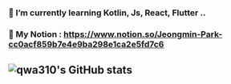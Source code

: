 ### 🌱 I’m currently learning Kotlin, Js, React, Flutter ..
### 🎨 My Notion : https://www.notion.so/Jeongmin-Park-cc0acf859b7e4e9ba298e1ca2e5fd7c6
## ![qwa310's GitHub stats](https://github-readme-stats.vercel.app/api?username=qwa310&show_icons=true&theme=nightowl)


<!--
### Hi there 👋,  
I'm currently studying in the Department of IT Convergence and Application Engineering from Pukyong National University.
Skills: PYTHON / FLUTTER / KOTLIN / JAVA
- 🔭 I’m currently working on Stock-King project 
- 🌱 I’m currently learning React, Flutter, Machine Learning.. 
[<img src='https://cdn.jsdelivr.net/npm/simple-icons@3.0.1/icons/github.svg' alt='github' height='40'>](https://github.com/qwa310)  
![GitHub stats](https://github-readme-stats.vercel.app/api?username=qwa310&show_icons=true)  
![GitHub Activity Graph](https://activity-graph.herokuapp.com/graph?username=qwa310)  
-->
